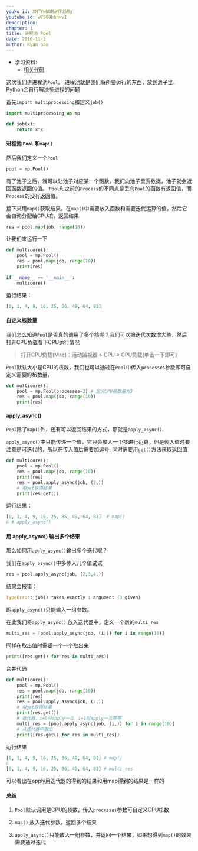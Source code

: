 ```yaml
---
youku_id: XMTYwNDMwMTU5Mg
youtube_id: w7SG9hhhwvI
description: 
chapter: 1
title: 进程池 Pool
date: 2016-11-3
author: Ryan Gao
---
```

* 学习资料:
  * [相关代码](https://github.com/MorvanZhou/tutorials/blob/master/multiprocessingTUT/multiprocessing5_pool.py)

这次我们讲进程池`Pool`。 进程池就是我们将所要运行的东西，放到池子里，Python会自行解决多进程的问题

首先`import multiprocessing`和定义`job()`

```python
import multiprocessing as mp

def job(x):
    return x*x
```

#### 进程池 `Pool` 和`map()`

然后我们定义一个`Pool`

```python
pool = mp.Pool()
```

有了池子之后，就可以让池子对应某一个函数，我们向池子里丢数据，池子就会返回函数返回的值。
`Pool`和之前的`Process`的不同点是丢向`Pool`的函数有返回值，而`Process`的没有返回值。

接下来用`map()`获取结果，在`map()`中需要放入函数和需要迭代运算的值，然后它会自动分配给CPU核，返回结果

```python
res = pool.map(job, range(10))
```

让我们来运行一下

```python
def multicore():
    pool = mp.Pool()
    res = pool.map(job, range(10))
    print(res)
    
if __name__ == '__main__':
    multicore()
```

运行结果：
```python
[0, 1, 4, 9, 16, 25, 36, 49, 64, 81]
```

#### 自定义核数量

我们怎么知道`Pool`是否真的调用了多个核呢？我们可以把迭代次数增大些，然后打开CPU负载看下CPU运行情况 

> 打开CPU负载(Mac)：活动监视器 > CPU > CPU负载(单击一下即可)

`Pool`默认大小是CPU的核数，我们也可以通过在`Pool`中传入`processes`参数即可自定义需要的核数量，

```python
def multicore():
    pool = mp.Pool(processes=3) # 定义CPU核数量为3
    res = pool.map(job, range(10))
    print(res)
```

#### apply_async()

`Pool`除了`map()`外，还有可以返回结果的方式，那就是`apply_async()`.

`apply_async()`中只能传递一个值，它只会放入一个核进行运算，但是传入值时要注意是可迭代的，所以在传入值后需要加逗号, 同时需要用`get()`方法获取返回值

```python
def multicore():
    pool = mp.Pool() 
    res = pool.map(job, range(10))
    print(res)
    res = pool.apply_async(job, (2,))
    # 用get获得结果
    print(res.get())
```

运行结果；

```python
[0, 1, 4, 9, 16, 25, 36, 49, 64, 81]  # map()
4 # apply_async()
```

#### 用 apply_async() 输出多个结果

那么如何用`apply_async()`输出多个迭代呢？

我们在`apply_async()`中多传入几个值试试

```python
res = pool.apply_async(job, (2,3,4,))
```

结果会报错：

```python
TypeError: job() takes exactly 1 argument (3 given)
```

即`apply_async()`只能输入一组参数。

在此我们将`apply_async()` 放入迭代器中，定义一个新的`multi_res`

```python
multi_res = [pool.apply_async(job, (i,)) for i in range(10)]
```

同样在取出值时需要一个一个取出来

```python
print([res.get() for res in multi_res])
```

合并代码

```python
def multicore():
    pool = mp.Pool() 
    res = pool.map(job, range(10))
    print(res)
    res = pool.apply_async(job, (2,))
    # 用get获得结果
    print(res.get())
    # 迭代器，i=0时apply一次，i=1时apply一次等等
    multi_res = [pool.apply_async(job, (i,)) for i in range(10)]
    # 从迭代器中取出
    print([res.get() for res in multi_res])
```

运行结果

```python
[0, 1, 4, 9, 16, 25, 36, 49, 64, 81] # map()
4 
[0, 1, 4, 9, 16, 25, 36, 49, 64, 81] # multi_res
```

可以看出在apply用迭代器的得到的结果和用map得到的结果是一样的

#### 总结

1. `Pool`默认调用是CPU的核数，传入`processes`参数可自定义CPU核数

2. `map()` 放入迭代参数，返回多个结果

3. `apply_async()`只能放入一组参数，并返回一个结果，如果想得到`map()`的效果需要通过迭代

   ​










